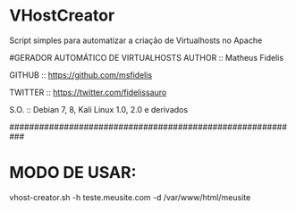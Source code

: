 # VHostCreator
Script simples para automatizar a criação de Virtualhosts no Apache 


#GERADOR AUTOMÁTICO DE VIRTUALHOSTS
AUTHOR     :: Matheus Fidelis

GITHUB     :: https://github.com/msfidelis

TWITTER    :: https://twitter.com/fidelissauro

S.O.       :: Debian 7, 8, Kali Linux 1.0, 2.0 e derivados

###########################################################
# MODO DE USAR: 
   vhost-creator.sh -h teste.meusite.com -d /var/www/html/meusite
